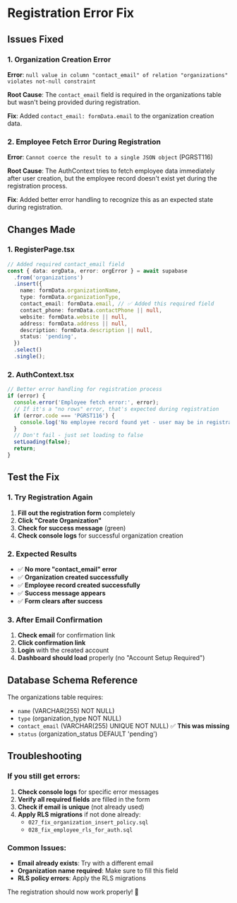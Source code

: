 # Registration Error Fix

## Issues Fixed

### 1. Organization Creation Error
**Error**: `null value in column "contact_email" of relation "organizations" violates not-null constraint`

**Root Cause**: The `contact_email` field is required in the organizations table but wasn't being provided during registration.

**Fix**: Added `contact_email: formData.email` to the organization creation data.

### 2. Employee Fetch Error During Registration
**Error**: `Cannot coerce the result to a single JSON object` (PGRST116)

**Root Cause**: The AuthContext tries to fetch employee data immediately after user creation, but the employee record doesn't exist yet during the registration process.

**Fix**: Added better error handling to recognize this as an expected state during registration.

## Changes Made

### 1. RegisterPage.tsx
```typescript
// Added required contact_email field
const { data: orgData, error: orgError } = await supabase
  .from('organizations')
  .insert({
    name: formData.organizationName,
    type: formData.organizationType,
    contact_email: formData.email, // ✅ Added this required field
    contact_phone: formData.contactPhone || null,
    website: formData.website || null,
    address: formData.address || null,
    description: formData.description || null,
    status: 'pending',
  })
  .select()
  .single();
```

### 2. AuthContext.tsx
```typescript
// Better error handling for registration process
if (error) {
  console.error('Employee fetch error:', error);
  // If it's a "no rows" error, that's expected during registration
  if (error.code === 'PGRST116') {
    console.log('No employee record found yet - user may be in registration process');
  }
  // Don't fail - just set loading to false
  setLoading(false);
  return;
}
```

## Test the Fix

### 1. Try Registration Again
1. **Fill out the registration form** completely
2. **Click "Create Organization"**
3. **Check for success message** (green)
4. **Check console logs** for successful organization creation

### 2. Expected Results
- ✅ **No more "contact_email" error**
- ✅ **Organization created successfully**
- ✅ **Employee record created successfully**
- ✅ **Success message appears**
- ✅ **Form clears after success**

### 3. After Email Confirmation
1. **Check email** for confirmation link
2. **Click confirmation link**
3. **Login** with the created account
4. **Dashboard should load** properly (no "Account Setup Required")

## Database Schema Reference

The organizations table requires:
- `name` (VARCHAR(255) NOT NULL)
- `type` (organization_type NOT NULL)
- `contact_email` (VARCHAR(255) UNIQUE NOT NULL) ✅ **This was missing**
- `status` (organization_status DEFAULT 'pending')

## Troubleshooting

### If you still get errors:

1. **Check console logs** for specific error messages
2. **Verify all required fields** are filled in the form
3. **Check if email is unique** (not already used)
4. **Apply RLS migrations** if not done already:
   - `027_fix_organization_insert_policy.sql`
   - `028_fix_employee_rls_for_auth.sql`

### Common Issues:
- **Email already exists**: Try with a different email
- **Organization name required**: Make sure to fill this field
- **RLS policy errors**: Apply the RLS migrations

The registration should now work properly! 🎉
